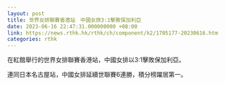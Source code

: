 ```yaml
---
layout: post
title: 世界女排聯賽香港站　中國女排3:1擊敗保加利亞
date: 2023-06-16 22:47:31.000000000 +08:00
link: https://news.rthk.hk/rthk/ch/component/k2/1705177-20230616.htm
categories: rthk
---
```


在紅館舉行的世界女排聯賽香港站，中國女排以3:1擊敗保加利亞。

連同日本名古屋站，中國女排延續世聯賽6連勝，積分榜躍居第一。
